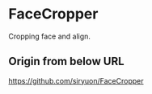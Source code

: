 # FaceCropper
Cropping face and align.

## Origin from below URL
https://github.com/siryuon/FaceCropper
